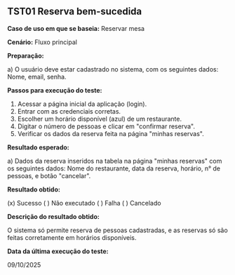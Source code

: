 ## TST01 Reserva bem-sucedida

**Caso de uso em que se baseia:** Reservar mesa

**Cenário:** Fluxo principal

**Preparação:**

a) O usuário deve estar cadastrado no sistema, com os seguintes dados: Nome, email, senha.

**Passos para execução do teste:**

1. Acessar a página inicial da aplicação (login).
2. Entrar com as credenciais corretas.
3. Escolher um horário disponível (azul) de um restaurante.
4. Digitar o número de pessoas e clicar em "confirmar reserva".
5. Verificar os dados da reserva feita na página "minhas reservas".

**Resultado esperado:**

a) Dados da reserva inseridos na tabela na página "minhas reservas" com os seguintes dados:
Nome do restaurante, data da reserva, horário, n° de pessoas, e botão "cancelar".

**Resultado obtido:**

(x) Sucesso
( ) Não executado
( ) Falha
( ) Cancelado

**Descrição do resultado obtido:**

O sistema só permite reserva de pessoas cadastradas, e as reservas só são feitas corretamente em horários disponíveis.

**Data da última execução do teste:**

09/10/2025